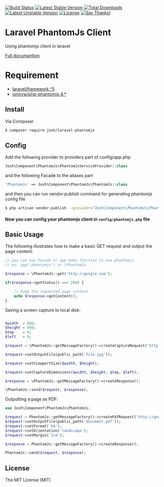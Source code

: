 [![Build Status](https://api.travis-ci.org/iamalirezaj/laravel-phantomjs.svg?branch=develop)](https://travis-ci.org/iamalirezaj/laravel-phantomjs)
[![Latest Stable Version](https://poser.pugx.org/josh/laravel-phantomjs/v/stable)](https://packagist.org/packages/josh/laravel-phantomjs)
[![Total Downloads](https://poser.pugx.org/josh/laravel-phantomjs/downloads)](https://packagist.org/packages/josh/laravel-phantomjs)
[![Latest Unstable Version](https://poser.pugx.org/josh/laravel-phantomjs/v/unstable)](https://packagist.org/packages/josh/laravel-phantomjs)
[![License](https://poser.pugx.org/josh/laravel-phantomjs/license)](https://packagist.org/packages/josh/laravel-phantomjs)
[![Say Thanks!](https://img.shields.io/badge/Say%20Thanks-!-1EAEDB.svg)](https://saythanks.io/to/iamalirezaj)

# Laravel PhantomJs Client
Using phantomjs client in laravel 

[Full documantion](http://jonnnnyw.github.io/php-phantomjs/)

# Requirement
* [laravel/framework ^5](https://github.com/laravel/laravel)
* [jonnyw/php-phantomjs 4.*](https://github.com/jonnnnyw/php-phantomjs)

## Install

Via Composer

```bash
$ composer require josh/laravel-phantomjs
```

## Config

Add the following provider to providers part of config/app.php
```php
Josh\Component\PhantomJs\PhantomJsServiceProvider::class
```

and the following Facade to the aliases part
```php
'PhantomJs' => Josh\Component\PhantomJs\PhantomJs::class
```

and then you can run vendor:publish command for generating phantomjs config file
 ```bash
 $ php artisan vendor:publish --provider="Josh\Component\PhantomJs\PhantomJsServiceProvider"
 ```

#### Now you can config your phantomjs client in ```config/phantomjs.php``` file

## Basic Usage
The following illustrates how to make a basic GET request and output the page content:

```php
// you can use Facade or app make function to use phantomjs
// ex: app('phantomjs') or \PhantomJs

$response = \PhantomJs::get('http://google.com');

if($response->getStatus() === 200) {

    // Dump the requested page content
    echo $response->getContent();
}
```

Saving a screen capture to local disk:
```php

$width  = 800;
$height = 600;
$top    = 0;
$left   = 0;

$request = \PhantomJs::getMessageFactory()->createCaptureRequest('http://google.com', 'GET');

$request->setOutputFile(public_path('file.jpg'));

$request->setViewportSize($width, $height);

$request->setCaptureDimensions($width, $height, $top, $left);

$response = \PhantomJs::getMessageFactory()->createResponse();

\PhantomJs::send($request, $response);
```

Outputting a page as PDF:

```php
use Josh\Component\PhantomJs\PhantomJs;

$request = PhantomJs::getMessageFactory()->createPdfRequest('http://google.com', 'GET');
$request->setOutputFile(public_path('document.pdf'));
$request->setFormat('A4');
$request->setOrientation('landscape');
$request->setMargin('1cm');

$response = PhantomJs::getMessageFactory()->createResponse();

PhantomJs::send($request, $response);
```

## License
The MIT License (MIT)
